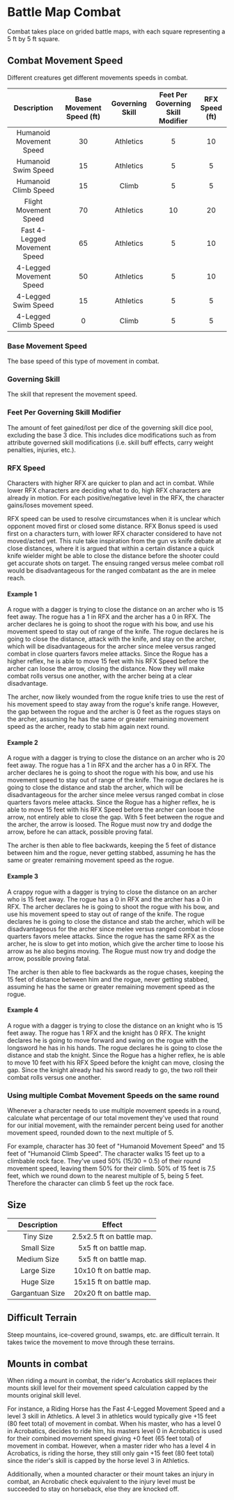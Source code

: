 # Battle Map Combat

Combat takes place on grided battle maps, with each square representing a 5 ft by 5 ft square.

## Combat Movement Speed

Different creatures get different movements speeds in combat.

|         Description         | Base Movement Speed (ft) | Governing Skill | Feet Per Governing<br />Skill Modifier | RFX Speed (ft) |
| :--------------------------: | :----------------------: | :-------------: | :------------------------------------: | :------------: |
|   Humanoid Movement Speed   |            30            |    Athletics    |                   5                   |       10       |
|     Humanoid Swim Speed     |            15            |    Athletics    |                   5                   |       5       |
|     Humanoid Climb Speed     |            15            |      Climb      |                   5                   |       5       |
|    Flight Movement Speed    |            70            |    Athletics    |                   10                   |       20       |
| Fast 4-Legged Movement Speed |            65            |    Athletics    |                   5                   |       10       |
|   4-Legged Movement Speed   |            50            |    Athletics    |                   5                   |       10       |
|     4-Legged Swim Speed     |            15            |    Athletics    |                   5                   |       5       |
|     4-Legged Climb Speed     |            0            |      Climb      |                   5                   |       5       |

### Base Movement Speed

The base speed of this type of movement in combat.

### Governing Skill

The skill that represent the movement speed.

### Feet Per Governing Skill Modifier

The amount of feet gained/lost per dice of the governing skill dice pool, excluding the base 3 dice. This includes dice modifications such as from attribute governed skill modifications (i.e. skill buff effects, carry weight penalties, injuries, etc.).

### RFX Speed

Characters with higher RFX are quicker to plan and act in combat. While lower RFX characters are deciding what to do, high RFX characters are already in motion. For each positive/negative level in the RFX, the character gains/loses movement speed.

RFX speed can be used to resolve circumstances when it is unclear which opponent moved first or closed some distance. RFX Bonus speed is used first on a characters turn, with lower RFX character considered to have not moved/acted yet. This rule take inspiration from the gun vs knife debate at close distances, where it is argued that within a certain distance a quick knife wielder might be able to close the distance before the shooter could get accurate shots on target. The ensuing ranged versus melee combat roll would be disadvantageous for the ranged combatant as the are in melee reach.

#### Example 1

A rogue with a dagger is trying to close the distance on an archer who is 15 feet away. The rogue has a 1 in RFX and the archer has a 0 in RFX. The archer declares he is going to shoot the rogue with his bow, and use his movement speed to stay out of range of the knife. The rogue declares he is going to close the distance, attack with the knife, and stay on the archer, which will be disadvantageous for the archer since melee versus ranged combat in close quarters favors melee attacks. Since the Rogue has a higher reflex, he is able to move 15 feet with his RFX Speed before the archer can loose the arrow, closing the distance. Now they will make combat rolls versus one another, with the archer being at a clear disadvantage.

The archer, now likely wounded from the rogue knife tries to use the rest of his movement speed to stay away from the rogue's knife range. However, the gap between the rogue and the archer is 0 feet as the rogues stays on the archer, assuming he has the same or greater remaining movement speed as the archer, ready to stab him again next round.

#### Example 2

A rogue with a dagger is trying to close the distance on an archer who is 20 feet away. The rogue has a 1 in RFX and the archer has a 0 in RFX. The archer declares he is going to shoot the rogue with his bow, and use his movement speed to stay out of range of the knife. The rogue declares he is going to close the distance and stab the archer, which will be disadvantageous for the archer since melee versus ranged combat in close quarters favors melee attacks. Since the Rogue has a higher reflex, he is able to move 15 feet with his RFX Speed before the archer can loose the arrow, not entirely able to close the gap. With 5 feet between the rogue and the archer, the arrow is loosed. The Rogue must now try and dodge the arrow, before he can attack, possible proving fatal.

The archer is then able to flee backwards, keeping the 5 feet of distance between him and the rogue, never getting stabbed, assuming he has the same or greater remaining movement speed as the rogue.

#### Example 3

A crappy rogue with a dagger is trying to close the distance on an archer who is 15 feet away. The rogue has a 0 in RFX and the archer has a 0 in RFX. The archer declares he is going to shoot the rogue with his bow, and use his movement speed to stay out of range of the knife. The rogue declares he is going to close the distance and stab the archer, which will be disadvantageous for the archer since melee versus ranged combat in close quarters favors melee attacks. Since the rogue has the same RFX as the archer, he is slow to get into motion, which give the archer time to loose his arrow as he also begins moving. The Rogue must now try and dodge the arrow, possible proving fatal.

The archer is then able to flee backwards as the rogue chases, keeping the 15 feet of distance between him and the rogue, never getting stabbed, assuming he has the same or greater remaining movement speed as the rogue.

#### Example 4

A rogue with a dagger is trying to close the distance on an knight who is 15 feet away. The rogue has 1 RFX and the knight has 0 RFX. The knight declares he is going to move forward and swing on the rogue with the longsword he has in his hands. The rogue declares he is going to close the distance and stab the knight. Since the Rogue has a higher reflex, he is able to move 10 feet with his RFX Speed before the knight can move, closing the gap. Since the knight already had his sword ready to go, the two roll their combat rolls versus one another.

### Using multiple Combat Movement Speeds on the same round

Whenever a character needs to use multiple movement speeds in a round,  calculate what percentage of our total movement they've used that round for our initial movement, with the remainder percent being used for another movement speed, rounded down to the next multiple of 5.

For example, character has 30 feet of "Humanoid Movement Speed" and 15 feet of "Humanoid Climb Speed". The character walks 15 feet up to a climbable rock face. They've used 50% (15/30 = 0.5) of their round movement speed, leaving them 50% for their climb. 50% of 15 feet is 7.5 feet, which we round down to the nearest multiple of 5, being 5 feet. Therefore the character can climb 5 feet up the rock face.

## Size

|   Description   |          Effect          |
| :-------------: | :-----------------------: |
|    Tiny Size    | 2.5x2.5 ft on battle map. |
|   Small Size   |   5x5 ft on battle map.   |
|   Medium Size   |   5x5 ft on battle map.   |
|   Large Size   |  10x10 ft on battle map.  |
|    Huge Size    |  15x15 ft on battle map.  |
| Gargantuan Size |  20x20 ft on battle map.  |

## Difficult Terrain

Steep mountains, ice-covered ground, swamps, etc. are difficult terrain. It takes twice the movement to move through these terrains.

## Mounts in combat

When riding a mount in combat, the rider's Acrobatics skill replaces their mounts skill level for their movement speed calculation capped by the mounts original skill level.

For instance, a Riding Horse has the Fast 4-Legged Movement Speed and a level 3 skill in Athletics. A level 3 in athletics would typically give +15 feet (80 feet total) of movement in combat. When his master, who has a level 0 in Acrobatics, decides to ride him, his masters level 0 in Acrobatics is used for their combined movement speed giving +0 feet (65 feet total) of movement in combat. However, when a master rider who has a level 4 in Acrobatics, is riding the horse, they still only gain +15 feet (80 feet total) since the rider's skill is capped by the horse level 3 in Athletics.

Additionally, when a mounted character or their mount takes an injury in combat, an Acrobatic check equivalent to the injury level must be succeeded to stay on horseback, else they are knocked off.
